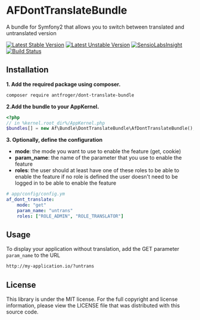 AFDontTranslateBundle
=====================

A bundle for Symfony2 that allows you to switch between translated and untranslated version

[![Latest Stable Version](https://poser.pugx.org/antfroger/dont-translate-bundle/v/stable.png)](https://packagist.org/packages/antfroger/dont-translate-bundle "Latest Stable Version")
[![Latest Unstable Version](https://poser.pugx.org/antfroger/dont-translate-bundle/v/unstable.png)](https://packagist.org/packages/antfroger/dont-translate-bundle "Latest Unstable Version")
[![SensioLabsInsight](https://insight.sensiolabs.com/projects/c9aacbe9-4d32-42e3-83c7-fc4f6ee77d1e/mini.png)](https://insight.sensiolabs.com/projects/c9aacbe9-4d32-42e3-83c7-fc4f6ee77d1e "SensioLabsInsight")
[![Build Status](https://travis-ci.org/antfroger/AfDontTranslateBundle.png?branch=master)](https://travis-ci.org/antfroger/AfDontTranslateBundle "Build status")

Installation
------------

**1. Add the required package using composer.**

```sh
composer require antfroger/dont-translate-bundle
```

**2.Add the bundle to your AppKernel.**

```php
<?php
// in %kernel.root_dir%/AppKernel.php
$bundles[] = new Af\Bundle\DontTranslateBundle\AfDontTranslateBundle();
```

**3. Optionally, define the configuration**

* **mode**: the mode you want to use to enable the feature (get, cookie)
* **param_name**: the name of the parameter that you use to enable the feature
* **roles**: the user should at least have one of these roles to be able to enable the feature
  if no role is defined the user doesn't need to be logged in to be able to enable the feature

```yaml
# app/config/config.ym
af_dont_translate:
    mode: "get"
    param_name: "untrans"
    roles: ["ROLE_ADMIN", "ROLE_TRANSLATOR"]
```

Usage
-----

To display your application without translation, add the GET parameter `param_name` to the URL

```html
http://my-application.io/?untrans
```

License
-------

This library is under the MIT license.
For the full copyright and license information, please view the LICENSE file that was distributed with this source code.
